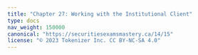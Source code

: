 ```yaml
---
title: "Chapter 27: Working with the Institutional Client"
type: docs
nav_weight: 150000
canonical: "https://securitiesexamsmastery.ca/14/15"
license: "© 2023 Tokenizer Inc. CC BY-NC-SA 4.0"
---
```

